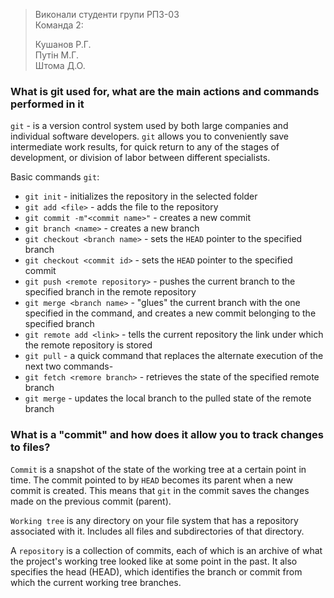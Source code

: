 >Виконали студенти групи РПЗ-03  
>Команда 2:
>
>Кушанов Р.Г.  
>Путін М.Г.  
>Штома Д.О.  

### What is git used for, what are the main actions and commands performed in it

`git` - is a version control system used by both large companies and individual software developers. `git` allows you to conveniently save intermediate work results, for quick return to any of the stages of development, or division of labor between different specialists.


Basic commands `git`:

  - `git init` - initializes the repository in the selected folder
  - `git add <file>` - adds the file to the repository
  - `git commit -m"<commit name>"` - creates a new commit
  - `git branch <name>` - creates a new branch
  - `git checkout <branch name>` - sets the `HEAD` pointer to the specified branch
  - `git checkout <commit id>` - sets the `HEAD` pointer to the specified commit
  - `git push <remote repository>` - pushes the current branch to the specified branch in the remote repository
  - `git merge <branch name>` - "glues" the current branch with the one specified in the command, and creates a new commit belonging to the specified branch
  - `git remote add <link>` - tells the current repository the link under which the remote repository is stored
  - `git pull` - a quick command that replaces the alternate execution of the next two commands- 
  - `git fetch <remore branch>` - retrieves the state of the specified remote branch
  - `git merge` - updates the local branch to the pulled state of the remote branch

### What is a "commit" and how does it allow you to track changes to files?

`Commit` is a snapshot of the state of the working tree at a certain point in time. The commit pointed to by `HEAD` becomes its parent when a new commit is created. This means that `git` in the commit saves the changes made on the previous commit (parent).

`Working tree` is any directory on your file system that has a repository associated with it. Includes all files and subdirectories of that directory.

A `repository` is a collection of commits, each of which is an archive of what the project's working tree looked like at some point in the past. It also specifies the head (HEAD), which identifies the branch or commit from which the current working tree branches.
